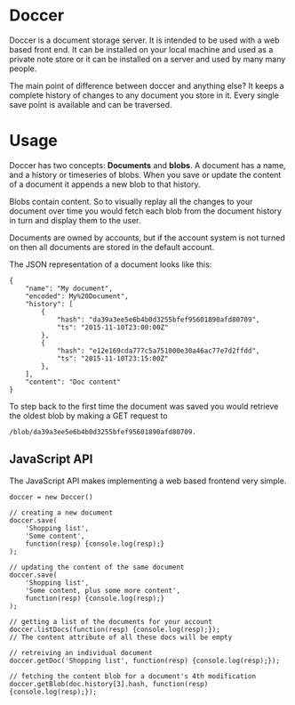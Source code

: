 Doccer
======

Doccer is a document storage server. It is intended to be used with a web based
front end. It can be installed on your local machine and used as a private note
store or it can be installed on a server and used by many many people.

The main point of difference between doccer and anything else? It keeps a
complete history of changes to any document you store in it. Every single save
point is available and can be traversed.


Usage
=====

Doccer has two concepts: **Documents** and **blobs**. A document has a name,
and a history or timeseries of blobs. When you save or update the content of a
document it appends a new blob to that history.

Blobs contain content. So to visually replay all the changes to your document
over time you would fetch each blob from the document history in turn and
display them to the user.

Documents are owned by accounts, but if the account system is not turned on
then all documents are stored in the default account.

The JSON representation of a document looks like this:

    {
        "name": "My document",
        "encoded": My%20Document",
        "history": [
            {
                "hash": "da39a3ee5e6b4b0d3255bfef95601890afd80709",
                "ts": "2015-11-10T23:00:00Z"
            },
            {
                "hash": "e12e169cda777c5a751000e30a46ac77e7d2ffdd",
                "ts": "2015-11-10T23:15:00Z"
            },
        ],
        "content": "Doc content"
    }

To step back to the first time the document was saved you would retrieve the
oldest blob by making a GET request to

    /blob/da39a3ee5e6b4b0d3255bfef95601890afd80709.


JavaScript API
--------------

The JavaScript API makes implementing a web based frontend very simple.

    doccer = new Doccer()

    // creating a new document
    doccer.save(
        'Shopping list',
        'Some content',
        function(resp) {console.log(resp);}
    );

    // updating the content of the same document
    doccer.save(
        'Shopping list',
        'Some content, plus some more content',
        function(resp) {console.log(resp);}
    );

    // getting a list of the documents for your account
    doccer.listDocs(function(resp) {console.log(resp);});
    // The content attribute of all these docs will be empty

    // retreiving an individual document
    doccer.getDoc('Shopping list', function(resp) {console.log(resp);});

    // fetching the content blob for a document's 4th modification
    doccer.getBlob(doc.history[3].hash, function(resp) {console.log(resp);});
